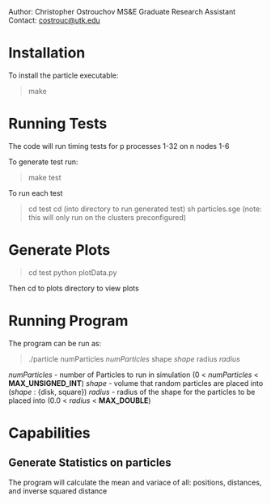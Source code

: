Author: Christopher Ostrouchov MS&E Graduate Research Assistant
Contact: costrouc@utk.edu

# Installation

To install the particle executable:
> make

# Running Tests
The code will run timing tests for p processes 1-32 on n nodes 1-6

To generate test run:
> make test

To run each test
> cd test
> cd (into directory to run generated test)
> sh particles.sge (note: this will only run on the clusters preconfigured)

# Generate Plots
> cd test
> python plotData.py

Then cd to plots directory to view plots

# Running Program
The program can be run as:
> ./particle numParticles *numParticles* shape *shape* radius *radius*

*numParticles* - number of Particles to run in simulation
                 (0 < *numParticles* < __MAX_UNSIGNED_INT__)
*shape*        - volume that random particles are placed into
                 (*shape* : {disk, square})
*radius*       - radius of the shape for the particles to be placed into
                 (0.0 < *radius* < __MAX_DOUBLE__)

# Capabilities

## Generate Statistics on particles

The program will calculate the mean and variace of all:
positions, distances, and inverse squared distance


